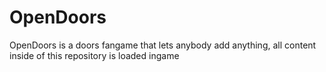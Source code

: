 # OpenDoors
OpenDoors is a doors fangame that lets anybody add anything, all content inside of this repository is loaded ingame

